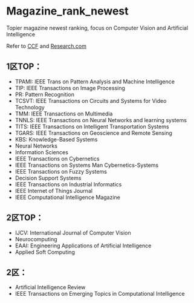 # Magazine_rank_newest
Topier magazine newest ranking, focus on Computer Vision and Artificial Intelligence

Refer to [CCF](https://www.ccf.org.cn/Academic_Evaluation/AI/) and [Research.com](http://www.guide2research.com/journals/)

## 1区TOP：
- TPAMI: IEEE Trans on Pattern Analysis and Machine Intelligence 
- TIP: IEEE Transactions on Image Processing
- PR: Pattern Recognition
- TCSVT: IEEE Transactions on Circuits and Systems for Video Technology
- TMM: IEEE Transactions on Multimedia
- TNNLS: IEEE Transactions on Neural Networks and learning systems
- TITS: IEEE Transactions on Intelligent Transportation Systems
- TGARS: IEEE Transactions on Geoscience and Remote Sensing
- KBS: Knowledge-Based Systems
- Neural Networks
- Information Sciences
- IEEE Transactions on Cybernetics
- IEEE Transactions on Systems Man Cybernetics-Systems
- IEEE Transactions on Fuzzy Systems
- Decision Support Systems
- IEEE Transactions on Industrial Informatics
- IEEE Internet of Things Journal
- IEEE Computational Intelligence Magazine

## 2区TOP：
- IJCV: International Journal of Computer Vision
- Neurocomputing
- EAAI: Engineering Applications of Artificial Intelligence
- Applied Soft Computing

## 2区：
- Artificial Intelligence Review
- IEEE Transactions on Emerging Topics in Computational Intelligence
